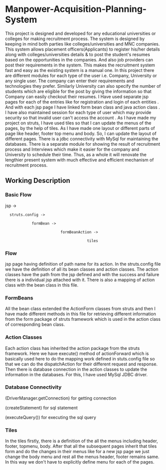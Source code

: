 # Manpower-Acquisition-Planning-System

This project is designed and developed for any educational universities or colleges for making recruitment process. The system is designed by keeping in mind
both parties like colleges/universities and MNC companies. This system allows placement officers(Applicants) to register his/her details along with colleges/universities
details & to post the student's resumes based on the opportunities in the companies. And also job providers can post their requirements in the system. This makes the recruitment
system fast and easy as the existing system is a manual one. In this project there are different modules for each type of the user i.e. Company, University or any single user. The
company can enter their requirements and technologies they prefer. Similarly University can also specify the number of students which are eligible for the post by giving the 
information so that Company can easily checkout their resumes. I Have used separate jsp pages for each of the entries like for registration and login of each entities . And with each 
jsp page I have linked form bean class and java action class . I have also maintained session for each type of user which may provide security so that invalid user can't access the 
account . As I have made my project on struts, I have used tiles so that I can update the menus of the pages, by the help of tiles. As I have made one layout or different parts
of page like header, footer top menu and body. So, I can update the layout of different pages. There is a jdbc connectivity with MySql for maintaining the databases. There is a 
separate module for showing the result of recruitment process and Interviews which make it easier for the company and University to schedule their time. Thus, as a whole it will
renovate the lengthier present system with much effective and efficient mechanism of recruitment process.

## Working Description

### Basic Flow 
jsp ->  

      struts.config -> 
      
	            formBean -> 
                    
					         formBeanAction -> 
                        
								         tiles 

### Flow 
jsp page having definition of path name for its action. 
In the struts.config file we have the definition of all its bean classes and action classes. The action classes have the path from the jsp defined and with the success and failure there is a individual jsp attached with it. There is also a mapping of action class with the bean class in this file. 

### FormBeans
All the bean class extended the ActionForm classes from struts and then I have made different methods in this file for retrieving different information from the form package of struts framework which is used in the action class of corresponding bean class.   

### Action Classes
Each action class has inherited the action package from the struts framework. Here we have execute() method of actionForward which is basically used here to do the mapping work defined in stuts.config file so that we can do the dispatchAction for their different request and response.
Then there is database connection in the action classes to update the information in the databases. For this, I have used MySql JDBC driver. 

### Database Connectivity

(DriverManager.getConnection) for getting connection

(createStatement) for sql statement

(executeQuery()) for executing the sql query

### Tiles
In the tiles firstly, there is a definition of the all the menus including header, footer, topmenu, body. After that all the subsequent pages inherit that tiles form and do the changes in their menus like for a new jsp page we just change the body menu and rest all the menus header, footer remains same. In this way we don't have to explicitly define menu for each of the pages.  

